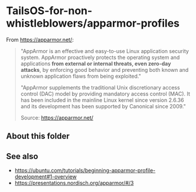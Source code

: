# TailsOS-for-non-whistleblowers/apparmor-profiles

From <https://apparmor.net/>:

> "AppArmor is an effective and easy-to-use Linux application security system.
AppArmor proactively protects the operating system and applications **from
external or internal threats, even zero-day attacks**, by enforcing good
behavior and preventing both known and unknown application flaws from being
exploited."
>
> "AppArmor supplements the traditional Unix discretionary access control
(DAC) model by providing mandatory access control (MAC). It has been
included in the mainline Linux kernel since version 2.6.36 and its development
has been supported by Canonical since 2009."
>
> Source: <https://apparmor.net/>

## About this folder

## See also

- <https://ubuntu.com/tutorials/beginning-apparmor-profile-development#1-overview>
- <https://presentations.nordisch.org/apparmor/#/3>

<!--

#### auditd ____________________________________________________________________
# https://presentations.nordisch.org/apparmor/#/3
sudo apt install auditd
# sudo apt remove auditd

# @see http://manpages.ubuntu.com/manpages/focal/man5/apparmor.d.5.html

sudo aa-status

sudo journalctl -fx

sudo gedit /etc/apparmor.d/usr.bin.zulucrypt

# sudo service apparmor reload
sudo systemctl status apparmor.service
sudo systemctl reload apparmor.service

sudo systemctl reload apparmor.service && sudo zuluCrypt-cli

sudo apt install apparmor-utils
sudo aa-unconfined --paranoid 

sudo aa-genprof zuluCrypt-gui

sudo aa-genprof /workspace/bin/cryptomator.AppImage



-->
